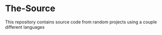 # The-Source

This repository contains source code from random projects using a couple different languages
